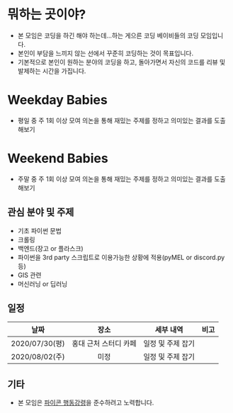 # 뭐하는 곳이야?
- 본 모임은 코딩을 하긴 해야 하는데...하는 게으른 코딩 베이비들의 코딩 모임입니다.
- 본인이 부담을 느끼지 않는 선에서 꾸준히 코딩하는 것이 목표입니다.
- 기본적으로 본인이 원하는 분야의 코딩을 하고, 돌아가면서 자신의 코드를 리뷰 및 발제하는 시간을 가집니다.

# Weekday Babies
- 평일 중 주 1회 이상 모여 의논을 통해 재밌는 주제를 정하고 의미있는 결과를 도출해보기

# Weekend Babies
- 주말 중 주 1회 이상 모여 의논을 통해 재밌는 주제를 정하고 의미있는 결과를 도출해보기

## 관심 분야 및 주제
- 기초 파이썬 문법
- 크롤링
- 백엔드(장고 or 플라스크)
- 파이썬을 3rd party 스크립트로 이용가능한 상황에 적용(pyMEL or discord.py 등)
- GIS 관련
- 머신러닝 or 딥러닝

## 일정

|  날짜           |   장소 | 세부 내역          | 비고     |
| ------------    | :----------:| :----------:     | :------ |
| 2020/07/30(평)  |홍대 근처 스터디 카페| 일정 및 주제 잡기 |         |
| 2020/08/02(주)  |미정| 일정 및 주제 잡기 |         |


## 기타
- 본 모임은 [파이콘 행동강령](https://www.pycon.kr/2020/about/coc/)을 준수하려고 노력합니다.
